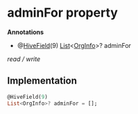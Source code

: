 


# adminFor property







**Annotations**

- @[HiveField](https://pub.dev/documentation/hive/2.2.3/hive/HiveField-class.html)(9)
[List](https://api.flutter.dev/flutter/dart-core/List-class.html)&lt;[OrgInfo](../../models_organization_org_info/OrgInfo-class.md)>? adminFor
  
_<span class="feature">read / write</span>_






## Implementation

```dart
@HiveField(9)
List<OrgInfo>? adminFor = [];
```







